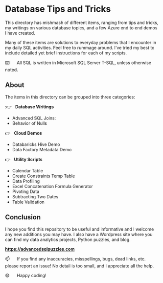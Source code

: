 # Database Tips and Tricks   

This directory has mishmash of different items, ranging from tips and tricks, my writings on various database topics, and a few Azure end to end demos I have created.

Many of these items are solutions to everyday problems that I encounter in my daily SQL activities.  Feel free to rummage around. I've tried my best to include detailed yet brief instructions for each of my scripts.

⌨️&nbsp;&nbsp;&nbsp;&nbsp;&nbsp;&nbsp;All SQL is written in Microsoft SQL Server T-SQL, unless otherwise noted.


## About

The items in this directory can be grouped into three categories:

::point_right: &nbsp;&nbsp;**Database Writings**
*  Advanced SQL Joins:
*  Behavior of Nulls

:point_right: &nbsp;&nbsp;**Cloud Demos**
*  Databaricks Hive Demo
*  Data Factory Metadata Demo

:point_right: &nbsp;&nbsp;**Utility Scripts**     
*   Calendar Table
*   Create Constraints Temp Table
*   Data Profiling
*   Excel Concatenation Formula Generator
*   Pivoting Data
*   Subtracting Two Dates
*   Table Validation


## Conclusion

I hope you find this repository to be useful and informative and I welcome any new additions you may have.  I also have a Wordpress site where you can find my data analytics projects, Python puzzles, and blog.    

**https://advancedsqlpuzzles.com**  

:mailbox:&nbsp;&nbsp;&nbsp;&nbsp;&nbsp;&nbsp;If you find any inaccuracies, misspellings, bugs, dead links, etc. please report an issue!  No detail is too small, and I appreciate all the help.

:smile:&nbsp;&nbsp;&nbsp;&nbsp;&nbsp;&nbsp;Happy coding!

